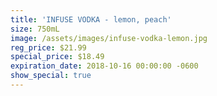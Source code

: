 ```yaml
---
title: 'INFUSE VODKA - lemon, peach'
size: 750mL
image: /assets/images/infuse-vodka-lemon.jpg
reg_price: $21.99
special_price: $18.49
expiration_date: 2018-10-16 00:00:00 -0600
show_special: true
---
```


